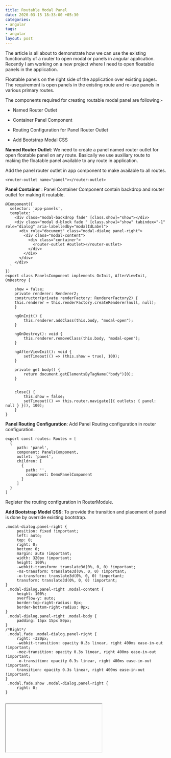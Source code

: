 ```yaml
---
title: Routable Modal Panel
date: 2020-03-15 18:33:00 +05:30
categories:
- angular
tags:
- angular
layout: post
---
```


The article is all about to demonstrate how we can use the existing functionality of a router to open modal or panels in angular application. Recently I am working on a new project where I need to open floatable panels in the application.

Floatable panels on the right side of the application over existing pages. The requirement is open panels in the existing route and re-use panels in various primary routes.

The components required for creating routable modal panel are following:-

* Named Router Outlet

* Container Panel Component

* Routing Configuration for Panel Router Outlet

* Add Bootstrap Modal CSS

**Named Router Outlet**: We need to create a panel named router outlet for open floatable panel on any route. Basically we use auxiliary route to making the floatable panel available to any route in application.

Add the panel router outlet in app component to make available to all routes.

`<router-outlet name="panel"></router-outlet>`

**Panel Container** : Panel Container Component contain backdrop and router outlet for making it routable.
```
@Component({
  selector: 'app-panels',
  template: `  
    <div class="modal-backdrop fade" [class.show]="show"></div>
    <div class="modal d-block fade " [class.show]="show" tabindex="-1" role="dialog" aria-labelledby="modalIdLabel">
      <div role="document" class="modal-dialog panel-right">
        <div class="modal-content">
          <div class="container">
            <router-outlet #outlet></router-outlet>
          </div>
        </div>
      </div>
    </div>
  `
})
export class PanelsComponent implements OnInit, AfterViewInit, OnDestroy {

    show = false;
    private renderer: Renderer2;
    constructor(private renderFactory: RendererFactory2) {
    this.renderer = this.renderFactory.createRenderer(null, null);
    }

    ngOnInit() {
        this.renderer.addClass(this.body, "modal-open");
    }

    ngOnDestroy(): void {
        this.renderer.removeClass(this.body, "modal-open");
    }

    ngAfterViewInit(): void {
        setTimeout(() => (this.show = true), 100);
    }

    private get body() {
        return document.getElementsByTagName("body")[0];
    }


    close() {
        this.show = false;
        setTimeout(() => this.router.navigate([{ outlets: { panel: null } }]), 100);
    }
}
```
**Panel Routing Configuration**: Add Panel Routing configuration in router configuration.
```
export const routes: Routes = [
  {
     path: 'panel',
     component: PanelsComponent,
     outlet: 'panel',
     children: [
       {
         path: '',
         component: DemoPanelComponent
       }
     ]
  }
]
````
Register the routing configuration in RouterModule.

**Add Bootstrap Model CSS**: To provide the transition and placement of panel is done by override existing bootstrap.

```
.modal-dialog.panel-right {
	 position: fixed !important;
	 left: auto;
	 top: 0;
	 right: 0;
	 bottom: 0;
	 margin: auto !important;
	 width: 320px !important;
	 height: 100%;
	 -webkit-transform: translate3d(0%, 0, 0) !important;
	 -ms-transform: translate3d(0%, 0, 0) !important;
	 -o-transform: translate3d(0%, 0, 0) !important;
	 transform: translate3d(0%, 0, 0) !important;
}
 .modal-dialog.panel-right .modal-content {
	 height: 100%;
	 overflow-y: auto;
	 border-top-right-radius: 0px;
	 border-bottom-right-radius: 0px;
}
 .modal-dialog.panel-right .modal-body {
	 padding: 15px 15px 80px;
}
/*Right*/
 .modal.fade .modal-dialog.panel-right {
	 right: -320px;
	 -webkit-transition: opacity 0.3s linear, right 400ms ease-in-out !important;
	 -moz-transition: opacity 0.3s linear, right 400ms ease-in-out !important;
	 -o-transition: opacity 0.3s linear, right 400ms ease-in-out !important;
	 transition: opacity 0.3s linear, right 400ms ease-in-out !important;
}
 .modal.fade.show .modal-dialog.panel-right {
	 right: 0;
}
 
```

<iframe href="https://stackblitz.com/edit/router-panels"></iframe>


